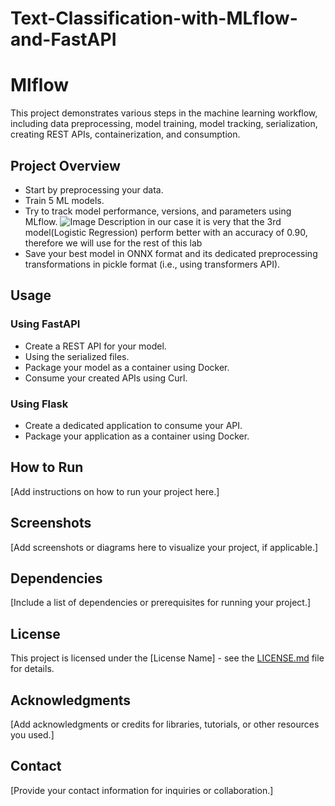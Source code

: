 # Text-Classification-with-MLflow-and-FastAPI
# Mlflow

This project demonstrates various steps in the machine learning workflow, including data preprocessing, model training, model tracking, serialization, creating REST APIs, containerization, and consumption.

## Project Overview

- Start by preprocessing your data.
- Train 5 ML models.
- Try to track model performance, versions, and parameters using MLflow. ![Image Description](https://media.discordapp.net/attachments/1179056718064386200/1179056738197049354/image.png?ex=65786528&is=6565f028&hm=6af80c7ef9f366517c3d85cb9216725e799fe46700f27549aceff58bacb18310&=&format=webp&width=947&height=499)
in our case it is very that the 3rd model(Logistic Regression) perform better with an accuracy of 0.90, therefore we will use for the rest of this lab
- Save your best model in ONNX format and its dedicated preprocessing transformations in pickle format (i.e., using transformers API).

## Usage

### Using FastAPI

- Create a REST API for your model.
- Using the serialized files.
- Package your model as a container using Docker.
- Consume your created APIs using Curl.

### Using Flask

- Create a dedicated application to consume your API.
- Package your application as a container using Docker.

## How to Run

[Add instructions on how to run your project here.]

## Screenshots

[Add screenshots or diagrams here to visualize your project, if applicable.]

## Dependencies

[Include a list of dependencies or prerequisites for running your project.]

## License

This project is licensed under the [License Name] - see the [LICENSE.md](LICENSE.md) file for details.

## Acknowledgments

[Add acknowledgments or credits for libraries, tutorials, or other resources you used.]

## Contact

[Provide your contact information for inquiries or collaboration.]

